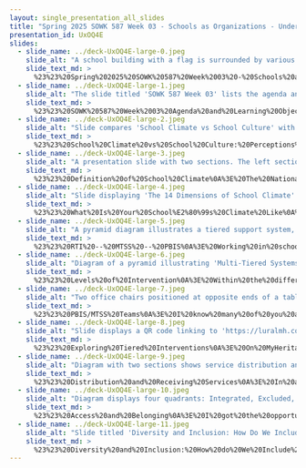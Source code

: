 ```yaml
---
layout: single_presentation_all_slides
title: "Spring 2025 SOWK 587 Week 03 - Schools as Organizations - Understanding the Landscape"
presentation_id: UxOQ4E
slides:
  - slide_name: ../deck-UxOQ4E-large-0.jpeg
    slide_alt: "A school building with a flag is surrounded by various educational and organizational icons. Text reads: 'Schools as Organizations: Understanding the Landscape' by Jacob Campbell at Heritage University, Spring 2025 SOWK 587."
    slide_text_md: >
      %23%23%20Spring%202025%20SOWK%20587%20Week%2003%20-%20Schools%20as%20Organizations%20-%20Understanding%20the%20Landscape%0A%0Atitle:%20Spring%202025%20SOWK%20587%20Week%2003%20-%20Schools%20as%20Organizations%20-%20Understanding%20the%20Landscape%0Adate:%202025-02-07%2011:55:40%0Alocation:%20Heritage%20University%0Atags:%0A%20%20-%20Heritage%20University%0A%20%20-%20MSW%20Program%0A%20%20-%20SOWK%20587%0Apresentation_video:%20%3E%0A%20%20%22%22%0Adescription:%20%3E%0A%0AWeek%20three%20for%20SOWK%20587%20is%20focused%20on%20exploring%20school%20climate%20and%20culture%20and%20understanding%20schools%20as%20organizations.%20Students%20will%20read%20about%20the%20professional%20standards%20and%20services%20social%20workers%20provide%20in%20schools%20and%20our%20essential%20practices.%20In%20the%20forums,%20they%20will%20consider%20practices%20for%20supporting%20student%20needs.%20This%20week%20is%20a%20synchronous%20week%20with%20in-person%20class%20on%2002/08/25.%20The%20agenda%20for%20the%20in-person%20class%20session%20is%20as%20follows:%0A%0A-%20Understanding%20school%20climate%20and%20school%20culture%0A-%20Exploring%20what%20the%20climate%20is%20in%20your%20schools%0A-%20Multi-Tiered%20Systems%20of%20Support%0A-%20Exploring%20interventions%20within%20MTSS%0A-%20Diversity%20and%20inclusion%20within%20services%0A%0AThe%20Learning%20Objectives%20include:%0A%0A-%20Explain%20the%20difference%20between%20RTI,%20PBIS,%20MTSS%0A-%20Be%20able%20to%20assess%20school%20climate%0A-%20Identify%20potential%20interventions%20and%20what%20tier%20they%20are%0A-%20Develop%20insight%20into%20diversity%20and%20inclusion%0A%0A%0A%0A
  - slide_name: ../deck-UxOQ4E-large-1.jpeg
    slide_alt: "The slide titled 'SOWK 587 Week 03' lists the agenda and learning objectives. Agenda includes understanding school climate, exploring climate in schools, MTSS, interventions, diversity, and inclusion. Objectives cover explaining RTI, PBIS, MTSS, assessing school climate, identifying interventions, and developing insight into diversity and inclusion. Spring 2025 SOWK 587 is noted."
    slide_text_md: >
      %23%23%20SOWK%20587%20Week%2003%20Agenda%20and%20Learning%20Objectives%0A%0AAgenda%0A%0A-%20Understanding%20school%20climate%20and%20school%20culture%0A-%20Exploring%20what%20the%20climate%20is%20in%20your%20schools%0A-%20Multi-Tiered%20Systems%20of%20Support%0A-%20Exploring%20interventions%20within%20MTSS%0A-%20Diversity%20and%20inclusion%20within%20services%0A%0ALearning%20Objectives%0A%0A-%20Explain%20the%20difference%20between%20RTI,%20PBIS,%20MTSS%0A-%20Be%20able%20to%20assess%20school%20climate%0A-%20Identify%20potential%20interventions%20and%20what%20tier%20they%20are%0A-%20Develop%20insight%20into%20diversity%20and%20inclusion%0A%0A%0A
  - slide_name: ../deck-UxOQ4E-large-2.jpeg
    slide_alt: "Slide compares 'School Climate vs School Culture' with a table showing differences: Climate is short-term and about actions, while Culture is long-term and about reasons. Includes a quote on the right."
    slide_text_md: >
      %23%23%20School%20Climate%20vs%20School%20Culture:%20Perceptions%20vs.%20Values/Beliefs%0A%3E%20School%20climate%20and%20culture%20are%20essential%20concepts%20to%20review%20when%20considering%20the%20landscape%20of%20schools.%20Gruenert%20and%20Whitaker%20(2023)%20argue%20that%20school%20climate%20and%20culture%20are%20distinct%20concepts.%20They%20define%20that:%0A%0A%3E%20%22A%20school's%20climate%20is%20both%20a%20window%20into%20its%20culture%20and%20a%20learned%20response%20that%20the%20culture%20teaches%20new%20members%22%0A%0ACulture%20tends%20to%20be%20the%20long-term%20reasons%20why%20we%20do%20things,%20and%20it%20is%20changed%20over%20a%20long%20period%20of%20time%20based%20on%20addressing%20climate.%0A%0A%7C%20Climate%20%7C%20Culture%20%7C%0A%7C%20---%20%7C%20---%20%7C%0A%7C%20Short-Term%20%7C%20Long-Term%20%7C%0A%7C%20What%20you%20do%20%7C%20Why%20you%20do%20it%20%7C%0A%7C%20Indicates%20type%20culture%20%7C%20Changed%20through%20climate%20%7C%0A%0A%5BContent%20Note%5D%20%E2%9C%85%20Competency%20B%0A%0A%3Cdiv%20style%3D%22text-align:%20center%22%20markdown%3D%221%22%3E%0AReference%0A%3C/div%3E%0A%3Cdiv%20style%3D%22margin:%200%200%200%202em;%20text-indent:%20-2em;%22%20markdown%3D%221%22%3E%0A%0AGruenert,%20S.,%20%26%20Whitaker,%20T.%20(2023).%20_School%20culture%20versus%20school%20climate.%20Association%20for%20Supervision%20and%20Curriculum%20Development_.%20Association%20for%20Supervision%20and%20Curriculum%20Development%20(ASCD).%20%3Chttps://ascd.org/blogs/school-culture-versus-school-climate%3E%0A%0A%3C/div%3E%0A%0A
  - slide_name: ../deck-UxOQ4E-large-3.jpeg
    slide_alt: "A presentation slide with two sections. The left section is red, containing the text: 'School climate refers to the quality and character of school life and is based on patterns from constituents.' The right section lists points about school climate, including norms, engagement, collaboration, educator roles, and contributions. The bottom includes 'Competency B' and course details: 'Spring 2025 SOWK 587.'"
    slide_text_md: >
      %23%23%20Definition%20of%20School%20Climate%0A%3E%20The%20National%20School%20Climate%20Council%20(n.d.,%202017)%20combines%20the%20topics%20of%20climate%20and%20culture%20and%20focuses%20on%20climate%20as%20specific%20topics.%20We%20are%20going%20to%20use%20their%20definition%20of%20school%20climate.%20%0A%0ASchool%20climate%0A-%20refers%20to%20the%20quality%20and%20character%20of%20school%20life%0A-%20is%20based%20on%20patterns%20demonstrated%20across%20constituents'%20(students,%20parents,%20and%20personnel)%20experiences%20and%20how%20they%20are%20enacted%20in%20school%20life%20(norms,%20goals,%20values,%20interpersonal%20relationships,%20teaching%20and%20learning%20practices,%20and%20organizational%20structures).%0A%0A%3E%20They%20define%20that%20climate%20is%20made%20up%20of:%0A%0A-%20Norms,%20values%20and%20expectations%20that%20support%20people%20feeling%20socially,%20emotionally%20and%20physically%20safe.%0A-%20People%20are%20engaged%20and%20respected.%0A-%20Students,%20families%20and%20educators%20work%20together%20to%20develop,%20live%20and%20contribute%20to%20a%20shared%20school%20vision.%0A-%20Educators%20model%20and%20nurture%20attitudes%20that%20emphasize%20the%20benefits%20and%20satisfaction%20gained%20from%20learning.%0A-%20Each%20person%20contributes%20to%20the%20operations%20of%20the%20school%20and%20the%20care%20of%20the%20physical%20environment.%0A%0A%5BContent%20Note%5D%20%E2%9C%85%20Competency%20B%0A%0A%3Cdiv%20style%3D%22text-align:%20center%22%20markdown%3D%221%22%3E%0AReference%0A%3C/div%3E%0A%3Cdiv%20style%3D%22margin:%200%200%200%202em;%20text-indent:%20-2em;%22%20markdown%3D%221%22%3E%0A%0ANational%20School%20Climate%20Council.%20(n.d.).%20_What%20is%20school%20climate%20and%20why%20is%20it%20important%3F_%20%3Chttps://schoolclimate.org/school-climate/%3E%0A%0ANational%20School%20Climate%20Council.%20(2007).%20_The%20school%20climate%20challenge:%20Narrowing%20the%20gap%20between%20school%20climate%20research%20and%20school%0Aclimate%20policy,%20practice%20guidelines,%20and%20teacher%20education%20policy_.%20National%20School%20Climate%20Center%20(NSCC),%20Center%20for%20Social%20and%20Emotional%20Education%20(CSEE),%20National%20Center%20for%20Learning%20and%20Citizenship%20(NCLC)%20at%20Education%20Commission%20of%20the%20States%20(ECS).%20%3Chttps://schoolclimate.org/wp-content/uploads/2021/05/school-climate-challenge-web.pdf%3E%20%0A%0A%3C/div%3E%0A%0A%0A
  - slide_name: ../deck-UxOQ4E-large-4.jpeg
    slide_alt: "Slide displaying 'The 14 Dimensions of School Climate' on the right with a QR code. Left lists categories: Safety, Teaching and Learning, Interpersonal Relationships, Institutional Environment, Leadership and Efficacy. Key points include:- **Safety:** Rules, norms, physical and emotional security, online safety.- **Teaching and Learning:** Academic support, social-emotional learning.- **Interpersonal Relationships:** Diversity respect, teacher-student and peer relationships.- **Institutional Environment:** School connectedness, surroundings, social inclusion.- **Leadership and Efficacy:** Administration, collective efficacy.At the bottom, 'Competency B, Spring 2025 SOWK 587' is noted."
    slide_text_md: >
      %23%23%20What%20Is%20Your%20School%E2%80%99s%20Climate%20Like%0A%3E%20I%20want%20you%20to%20talk%20about%20your%20school%E2%80%99s%20climate%20related%20to%20the%20criteria%20used%20in%20a%20survey%20that%20some%20schools%20use%20to%20assess%20school%20climate.%20We%20will%20speak%20generally%20about%20the%20domains%20evaluated%20by%20The%20Comprehensive%20School%20Climate%20Inventory%20(CSCI).%20It%20is%20not%20the%20inventory,%20but%20I%20think%20it%20can%20provide%20some%20meaningful%20discussion.%0A%0A%0A%5BSmall%20Group%20Activity%5D%20Discuss%20Aspects%20of%20School%20Climate%20%0A%0A-%20Move%20to%20be%20in%20groups%20within%20the%20same%20district,%20but%20you%20will%20have%20to%20include%202%20or%203%20districts%0A-%20Go%20to%20the%20PDF%20%5BThe%2014%20Dimensions%20of%20School%20Climate%20Measured%20by%20the%20CSCI%5D(https://schoolclimate.org/wp-content/uploads/2024/01/14-Dimensions.pdf)%0A-%20Talk%20about%20each%20dimension%20and%20what%20you%20think%20perceptions%20might%20be.%0A%0A%5BWhole%20Group%20Activity%5D%20Debrief%20discussion%0A%0A-%20What%20stands%20out%20about%20some%20of%20the%20school%20culture%20you%20discussed%3F%0A-%20Was%20there%20one%20aspect%20that%20felt%20particularly%20successful%20or%20needing%20extra%20support%3F%0A-%20What%20are%20strategies%20for%20creating%20change%20in%20our%20districts%3F%0A%0A%0AThe%20content%20of%20the%2014%20Dimensions%20includes%20the%20following:%0A%0A**Safety**%0A%0A-%20Rules%20and%20Norms%0A-%20Sense%20of%20Physical%20Security%0A-%20Sense%20of%20Social-Emotional%20Security%0A-%20Online%20Safety%0A%0A**Teaching%20and%20Learning**%0A%0A-%20Support%20for%20Academic%20Learning%0A-%20Social%20and%20Emotional%20Learning%0A%0A**Interpersonal%20Relationships**%0A%0A-%20Respect%20for%20Diversity%0A-%20Teacher-Student%20Relationships%0A-%20Peer%20Relationships%0A%0A**Institutional%20Environment**%0A%0A-%20School%20Connectedness%0A-%20Physical%20Surroundings%0A-%20Social%20Inclusion%0A%0A**Leadership%20and%20Efficacy**%0A%0A-%20Administration%20and%20Leadership%0A-%20Collective%20Efficacy%0A%0A%5BContent%20Note%5D%20%E2%9C%85%20Competency%20B%0A%0A
  - slide_name: ../deck-UxOQ4E-large-5.jpeg
    slide_alt: "A pyramid diagram illustrates a tiered support system, labeled Tier 1 (green), Tier 2 (yellow), Tier 3 (red), alongside text: 'RTI,' 'MTSS,' 'PBIS,' addressing academic and social/behavioral support. Additional Text:- 'Response to Intervention'- 'Multi-Tiered Systems of Support'- 'Positive Behavior Intervention and Supports'- References cited: '(Raetz & Winter, 2018; Zhang et al., 2023)'- 'Competency B, Spring 2025 SOWK 587'- 'Jacob Campbell, Ph.D. LICSW at Heritage University'"
    slide_text_md: >
      %23%23%20RTI%20--%20MTSS%20--%20PBIS%0A%3E%20Working%20in%20schools%20you%20will%20quickly%20come%20across%20many%20presentations%20with%20triangles.%20RTI%20and%20PBIS%20are%20commonly%20discussed%20as%20is%20MTSS.%20They%20all%20provide%20a%20format%20for%20how%20we%20bring%20support%20to%20students%20in%20a%20school%20setting.%0A%0ARTI%20-%20Response%20to%20Intervention%0A%3E%20Focused%20on%20academic%20focused%20and%20format%20for%20determining%20special%20education%20services.%0A%0APBIS%20-%20Positive%20Behavior%20Intervention%20and%20Supports%0A%3E%20Focused%20on%20social,%20emotional,%20and%20behavioral%20needs.%20Often%20a%20set%20of%20strategies%0A%0AMTSS%20-%20Multi-Tiered%20Systems%20of%20Support%0A%3E%20Can%20be%20both%20academic%20and%20behavioral.%20%0A%0A%5BContent%20Note%5D%20%E2%9C%85%20Competency%20B%0A%0A%3Cdiv%20style%3D%22text-align:%20center%22%20markdown%3D%221%22%3E%0AReference%0A%3C/div%3E%0A%3Cdiv%20style%3D%22margin:%200%200%200%202em;%20text-indent:%20-2em;%22%20markdown%3D%221%22%3E%0A%0ARaetz,%20P.%20B.,%20%26%20Winter,%20B.%20L.%20(2018).%20Response%20to%20intervention.%20In%20C.%20R.%20Reynolds,%20K.%20J.%20Vannest,%20%26%20E.%20Fletcher-Janzen%20(Eds.),%20Encyclopedia%20of%20Special%20Education,%20Volume%204:%20A%20Reference%20for%20the%20Education%20of%20Children,%20Adolescents,%20and%20Adults%20Disabilities%20and%20Other%20Exceptional%20Individuals%20(p.%201045).%20John%20Wiley%20%26%20Sons.%20%0A%0AZhang,%20J.,%20Martella,%20R.%20C.,%20Kang,%20S.,%20%26%20Yenioglu,%20B.%20Y.%20(2023).%20Response%20to%20intervention%20(RTI)/multi-tiered%20systems%20of%20support%20(MTSS):%20A%20nationwide%20analysis.%20Journal%20of%20Educational%20Leadership%20and%20Policy%20Studies,%207(1).%20%0A%0A%3C/div%3E%0A%0A
  - slide_name: ../deck-UxOQ4E-large-6.jpeg
    slide_alt: "Diagram of a pyramid illustrating 'Multi-Tiered Systems of Support.' Three tiers detail educational interventions:- Tier 1 (bottom, green): 'Universal or Core Programming,' 80-90%.- Tier 2 (middle, yellow): 'Selected, Supplemental Intervention, or Group,' 5-10%.- Tier 3 (top, red): 'Indicated, Intensive Intervention, or Individualized,' 1-5%.Includes text: 'Competency B, Spring 2025 SOWK 587, Jacob Campbell, Ph.D. LICSWA at Heritage University.'"
    slide_text_md: >
      %23%23%20Levels%20of%20Intervention%0A%3E%20Within%20the%20different%20systems%20and%20across%20different%20frameworks%20sometimes%20the%20overall%20percentages%20are%20different,%20the%20tiers%20and%20percentages%20are%20generally%20as%20follows:%0A%0ATier%201%20(Core%20Programming%20or%20Universal)%20-%2080-90%25%0AUse%20of%20high-leverage%20practices%20and%20evidence-based%20practices;%20aligned%20with%20state%20or%20district%20standards;%20use%20of%20differentiated%20instruction.%20%0A%0ATier%202%20(Supplemental%20Intervention%20or%20Indicated)%20-%205-10%25%0AStandardized%20interventions%20that%20are%20supplemented%20and%20for%20small-groups%20(through%20not%20always%20delivered%20in%20a%20small-group%20setting).%0A%0ATheir%203%20(Indicated,%20Intensive%20Intervention,%20or%20Individualized)%20-%201-5%25%0AIndividualized%20and%20intensive%20interventions%20for%20students%20with%20ongoing%20needs%0A%0A%5BContent%20Note%5D%20%E2%9C%85%20Competency%20B%0A%0A%3Cdiv%20style%3D%22text-align:%20center%22%20markdown%3D%221%22%3E%0AReference%0A%3C/div%3E%0A%3Cdiv%20style%3D%22margin:%200%200%200%202em;%20text-indent:%20-2em;%22%20markdown%3D%221%22%3E%0A%0AAmerican%20Institutes%20for%20Research.%20(n.d.)%20What%20is%20Multi-Tiered%20System%20of%20Supports%20(MTSS)%3F%20%3Chttps://mtss4success.org/resource/what-is-mtss%3E%0A%0ASailor,%20W.,%20Dunlap,%20G.,%20Sugai,%20G.,%20%26%20Horner,%20R.%20(2008).%20Handbook%20of%20Positive%20Behavior%20Support.%20Springer%20Science%20%26%20Business%20Media.%20https://play.google.com/store/books/details%3Fid%3DTW8go24dqDkC%0A%0A%3C/div%3E%0A%0A
  - slide_name: ../deck-UxOQ4E-large-7.jpeg
    slide_alt: "Two office chairs positioned at opposite ends of a table, with text above asking about team dynamics. The header reads 'PBIS/MTSS Teams.' Additional text includes 'Spring 2025 SOWK 587' and 'Jacob Campbell, Ph.D. LICSW at Heritage University.'"
    slide_text_md: >
      %23%23%20PBIS/MTSS%20Teams%0A%3E%20I%20know%20many%20of%20you%20are%20on%20teams%20at%20your%20schools.%0A%0A%5BWhole%20Group%20Activity%5D%20Discuss%20Student%20Experiences%20of%20Engaging%20in%20MTSS%20Teams%0A%0A-%20Are%20you%20on%20a%20team%3F%0A-%20How%20is%20it%20being%20on%20the%20team%3F%0A-%20What%20do%20they%20do%3F%0A%0A
  - slide_name: ../deck-UxOQ4E-large-8.jpeg
    slide_alt: "Slide displays a QR code linking to 'https://luralmh.com/intervention-hub/'. It introduces the 'Early Identification System' with three groups to explore intervention problems, strengths, and weaknesses. Encourages sharing findings. Includes 'Spring 2025 SOWK 587' and 'Jacob Campbell, Ph.D.'"
    slide_text_md: >
      %23%23%20Exploring%20Tiered%20Interventions%0A%3E%20On%20MyHeritage,%20I%20have%20shared%20a%20number%20of%20resources%20around%20behavioral%20interventions%20within%20tiered%20systems.%20I%20want%20to%20have%20us%20explore%20what%20some%20of%20the%20potential%20intervention%20might%20be.%0A%0A%5BSmall%20Group%20Activity%5D%20Exploring%20Intervention%20on%20the%20EIS%0A%0A-%20Divide%20the%20class%20up%20into%20three%20groups%20and%20assign%20a%20tier%0A-%20Groups%20to%20explore%20some%20of%20the%20problems,%20as%20a%20group%20with%20their%20interventions.%0A-%20Discuss%20as%20a%20group%20the%20interventions%20reviewed%0A%09*%20What%20does%20it%20look%20like%20(share%20personal%20examples)%0A%09*%20What%20do%20you%20think%20some%20of%20the%20strengths%20and%20weaknesses%20might%20be%0A%09*%20Would%20it%20help%20at%20your%20school%0A-%20Share%20findings%20with%20the%20class%0A%0A%5BContent%20Note%5D%20%E2%9C%85%20Competency%20B%0A%0A
  - slide_name: ../deck-UxOQ4E-large-9.jpeg
    slide_alt: "Diagram with two sections shows service distribution and recipients. Left: three circles (green, yellow, red) labeled Tier 1, Tier 2, Tier 3 on a graph (Resources vs. Student Needs). Right: circles overlap representing service recipients, labeled 'Only Tier 1,' 'Tier 1 & 2,' 'Tier 1, 2, & 3.' Title: 'Distribution of Services/Who Receives Services.' Footer: 'Spring 2025 SOWK 587, Jacob Campbell, Ph.D. LCSW at Heritage University.'"
    slide_text_md: >
      %23%23%20Distribution%20and%20Receiving%20Services%0A%3E%20In%20a%20MTSS%20system,%20we%20can%20think%20about%20two%20axes...%0A%0A-%20Resources%20and%20Student%20Needs%0A-%20Each%20tier%20requires%20increased%20resources%20to%20match%20the%20increased%20student%20needs%0A%0A%3E%20WE%20also%20consider%20how%20gets%20the%20services.%20It%20is%20useful%20to%20remember%20who%20gets%20access%20to%20what%20services.%0A%0A-%20The%20majority%20get%20tier%201%20and%20only%20tier%201%0A-%20Those%20who%20have%20a%20higher%20need%20get%20tier%201%20and%202%0A-%20Those%20who%20need%20tier%20three%20get%20all%20three%20tiers.%0A%0AWhat%20about%20Tier%204%3F%20Discussion%20about%20my%20previous%20district%20program.%0A%0A
  - slide_name: ../deck-UxOQ4E-large-10.jpeg
    slide_alt: "Diagram displays four quadrants: Integrated, Excluded, Included, Segregated. Each quadrant shows colored shapes (circles, squares, triangles) symbolizing different levels of access and belonging. Axes label conditional/unconditional belonging and low/high access.Text includes: - 'Spring 2025 SOWK 587'- 'Cobb & Krownapple, 2019'- 'Jacob Campbell, Ph.D. LICSW at Heritage University'"
    slide_text_md: >
      %23%23%20Access%20and%20Belonging%0A%3E%20I%20got%20the%20opportunity%20to%20hear%20Krownapple%20speak%20a%20few%20years%20back.%20I%20really%20appreciated%20a%20graphic%20he%20shared%20representing%20belonging%20and%20access.%0A%0A%0AExcluded%20(conditional%20belonging%20and%20low%20access)%0AIntegrated%20(Conditional%20belonging%20and%20high%20access)%0ASegregated%20(Unconditional%20belonging%20and%20low%20access)%0AIntegrated%20(unconditional%20belonging%20and%20high%20access)%0A%0AI%20just%20really%20love%20the%20idea%20of%20integrated%20meaning%20that%20sometimes%20the%20boundaries%20get%20dispersed%20to%20include%20those%20on%20the%20edges.%0A%0A%3Cdiv%20style%3D%22text-align:%20center%22%20markdown%3D%221%22%3E%0AReference%0A%3C/div%3E%0A%3Cdiv%20style%3D%22margin:%200%200%200%202em;%20text-indent:%20-2em;%22%20markdown%3D%221%22%3E%0A%0ACobb,%20F.,%20%26%20Krownapple,%20J.%20(2019).%20Belonging%20through%20a%20culture%20of%20dignity:%20The%20keys%20to%20successful%20equity%20implementation.%20Mimi%20and%20Todd%20Press.%20%0A%0A%3C/div%3E%0A%0A
  - slide_name: ../deck-UxOQ4E-large-11.jpeg
    slide_alt: "Slide titled 'Diversity and Inclusion: How Do We Include Everybody' discusses importance, challenges, edges of inclusion, and actions to promote it. Contains abstract shapes enclosed in a distorted square, and course info: 'Competency B, Spring 2025 SOWK 587, Jacob Campbell, Ph.D. LICSW at Heritage University.'"
    slide_text_md: >
      %23%23%20Diversity%20and%20Inclusion:%20How%20do%20We%20Include%20Everybody%0A%0A%5BSmall%20Group%20Activity%5D%20Talk%20with%20a%20partner%20about%20Including%0A%0A-%20What%20is%20the%20importance%20of%20inclusion%0A-%20What%20are%20some%20of%20the%20challenges%0A-%20How%20might%20some%20people%20be%20on%20the%20edges%20of%20inclusion%0A-%20What%20do%20we%20need%20to%20do%20to%20promote%20inclusion%0A%0A%5BSmall%20Group%20Activity%5D%20Report%20Back%20on%20Discussion%0A%0A%5BContent%20Note%5D%20%E2%9C%85%20Competency%20B%0A%0A
---
```


